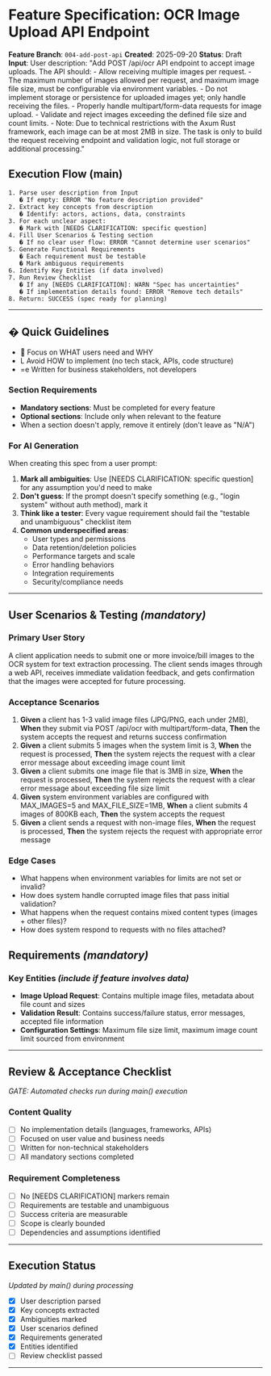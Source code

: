 # Feature Specification: OCR Image Upload API Endpoint

**Feature Branch**: `004-add-post-api`
**Created**: 2025-09-20
**Status**: Draft
**Input**: User description: "Add POST /api/ocr API endpoint to accept image uploads. The API should: - Allow receiving multiple images per request. - The maximum number of images allowed per request, and maximum image file size, must be configurable via environment variables. - Do not implement storage or persistence for uploaded images yet; only handle receiving the files. - Properly handle multipart/form-data requests for image upload. - Validate and reject images exceeding the defined file size and count limits. - Note: Due to technical restrictions with the Axum Rust framework, each image can be at most 2MB in size. The task is only to build the request receiving endpoint and validation logic, not full storage or additional processing."

## Execution Flow (main)
```
1. Parse user description from Input
   � If empty: ERROR "No feature description provided"
2. Extract key concepts from description
   � Identify: actors, actions, data, constraints
3. For each unclear aspect:
   � Mark with [NEEDS CLARIFICATION: specific question]
4. Fill User Scenarios & Testing section
   � If no clear user flow: ERROR "Cannot determine user scenarios"
5. Generate Functional Requirements
   � Each requirement must be testable
   � Mark ambiguous requirements
6. Identify Key Entities (if data involved)
7. Run Review Checklist
   � If any [NEEDS CLARIFICATION]: WARN "Spec has uncertainties"
   � If implementation details found: ERROR "Remove tech details"
8. Return: SUCCESS (spec ready for planning)
```

---

## � Quick Guidelines
-  Focus on WHAT users need and WHY
- L Avoid HOW to implement (no tech stack, APIs, code structure)
- =e Written for business stakeholders, not developers

### Section Requirements
- **Mandatory sections**: Must be completed for every feature
- **Optional sections**: Include only when relevant to the feature
- When a section doesn't apply, remove it entirely (don't leave as "N/A")

### For AI Generation
When creating this spec from a user prompt:
1. **Mark all ambiguities**: Use [NEEDS CLARIFICATION: specific question] for any assumption you'd need to make
2. **Don't guess**: If the prompt doesn't specify something (e.g., "login system" without auth method), mark it
3. **Think like a tester**: Every vague requirement should fail the "testable and unambiguous" checklist item
4. **Common underspecified areas**:
   - User types and permissions
   - Data retention/deletion policies
   - Performance targets and scale
   - Error handling behaviors
   - Integration requirements
   - Security/compliance needs

---

## User Scenarios & Testing *(mandatory)*

### Primary User Story
A client application needs to submit one or more invoice/bill images to the OCR system for text extraction processing. The client sends images through a web API, receives immediate validation feedback, and gets confirmation that the images were accepted for future processing.

### Acceptance Scenarios
1. **Given** a client has 1-3 valid image files (JPG/PNG, each under 2MB), **When** they submit via POST /api/ocr with multipart/form-data, **Then** the system accepts the request and returns success confirmation
2. **Given** a client submits 5 images when the system limit is 3, **When** the request is processed, **Then** the system rejects the request with a clear error message about exceeding image count limit
3. **Given** a client submits one image file that is 3MB in size, **When** the request is processed, **Then** the system rejects the request with a clear error message about exceeding file size limit
4. **Given** system environment variables are configured with MAX_IMAGES=5 and MAX_FILE_SIZE=1MB, **When** a client submits 4 images of 800KB each, **Then** the system accepts the request
5. **Given** a client sends a request with non-image files, **When** the request is processed, **Then** the system rejects the request with appropriate error message

### Edge Cases
- What happens when environment variables for limits are not set or invalid?
- How does system handle corrupted image files that pass initial validation?
- What happens when the request contains mixed content types (images + other files)?
- How does system respond to requests with no files attached?

## Requirements *(mandatory)*


### Key Entities *(include if feature involves data)*
- **Image Upload Request**: Contains multiple image files, metadata about file count and sizes
- **Validation Result**: Contains success/failure status, error messages, accepted file information
- **Configuration Settings**: Maximum file size limit, maximum image count limit sourced from environment

---

## Review & Acceptance Checklist
*GATE: Automated checks run during main() execution*

### Content Quality
- [ ] No implementation details (languages, frameworks, APIs)
- [ ] Focused on user value and business needs
- [ ] Written for non-technical stakeholders
- [ ] All mandatory sections completed

### Requirement Completeness
- [ ] No [NEEDS CLARIFICATION] markers remain
- [ ] Requirements are testable and unambiguous
- [ ] Success criteria are measurable
- [ ] Scope is clearly bounded
- [ ] Dependencies and assumptions identified

---

## Execution Status
*Updated by main() during processing*

- [x] User description parsed
- [x] Key concepts extracted
- [x] Ambiguities marked
- [x] User scenarios defined
- [x] Requirements generated
- [x] Entities identified
- [ ] Review checklist passed

---